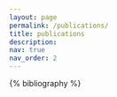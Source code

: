 ```yaml
---
layout: page
permalink: /publications/
title: publications
description:   
nav: true
nav_order: 2
---
```


<!-- _pages/publications.md -->
<div class="publications">

{% bibliography %}

</div>
